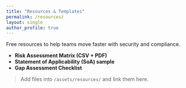 ```yaml
---
title: "Resources & Templates"
permalink: /resources/
layout: single
author_profile: true
---
```


Free resources to help teams move faster with security and compliance.

- **Risk Assessment Matrix (CSV + PDF)**
- **Statement of Applicability (SoA) sample**
- **Gap Assessment Checklist**

> Add files into `/assets/resources/` and link them here.

